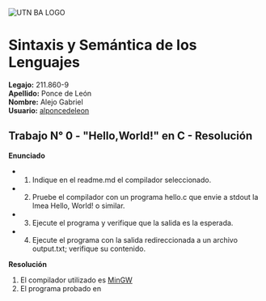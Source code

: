 ![UTN BA  LOGO](https://www.frba.utn.edu.ar/wp-content/uploads/2017/10/utnbamediano.jpg)
# Sintaxis y Semántica de los Lenguajes 
**Legajo:**  211.860-9<br>
**Apellido:** Ponce de León <br>
**Nombre:** Alejo Gabriel <br>
**Usuario:** [alponcedeleon](https://github.com/alponcedeleon/SSL) <br>
## Trabajo N° 0 - "Hello,World!" en C - Resolución
**Enunciado** 
>
* 1. Indique en el readme.md el compilador seleccionado.
* 2. Pruebe el compilador con un programa hello.c que envie a stdout la 
lmea Hello, World! o similar.
* 3. Ejecute el programa y verifique que la salida es la esperada. 
* 4. Ejecute el programa con la salida redireccionada a un archivo 
output.txt; verifique su contenido.
>
**Resolución**
1. El compilador utilizado es [MinGW](https://www.msys2.org/)
2. El programa probado en
